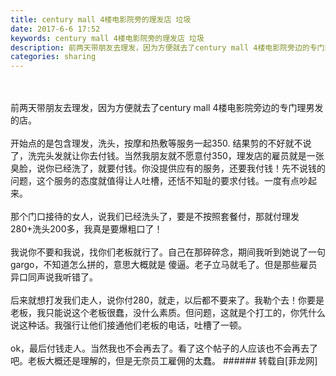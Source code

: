 ```yaml
---
title: century mall 4楼电影院旁的理发店 垃圾
date: 2017-6-6 17:52
keywords: century mall 4楼电影院旁的理发店 垃圾
description: 前两天带朋友去理发，因为方便就去了century mall 4楼电影院旁边的专门理男发的店。开始点的是包含理发，洗头，按摩和热敷等服务一起350. 结果剪的不好就不说了，洗完头发就让你去付钱。当然我朋友就不愿意付350，理发店的雇员就是一张臭脸，说你已经洗了，就要付钱。你没提供应有的服务，还要我付钱！先不说钱的问题，这个服务的态度就值得让人吐槽，还恬不知耻的要求付钱。一度有点吵起来。那个门口接待的女人，说我们已经洗头了，要是不按照套餐付，那就付理发280+洗头200多，我真是要爆粗口了！我说你不要和我说，找你们老板就行了。自己在那碎碎念，期间我听到她说了一句 gargo，不知道怎么拼的，意思大概就是 傻逼。老子立马就毛了。但是那些雇员异口同声说我听错了。后来就想打发我们走人，说你付280，就走，以后都不要来了。我勒个去！你要是老板，我只能说这个老板很蠢，没什么素质。但问题，这就是个打工的，你凭什么说这种话。我强行让他们接通他们老板的电话，吐槽了一顿。ok，最后付钱走人。当然我也不会再去了。看了这个帖子的人应该也不会再去了吧。老板大概还是理解的，但是无奈员工雇佣的太蠢。
categories: sharing
---
```

<td class="t_f" id="postmessage_758843">

<br/>
<br/>
前两天带朋友去理发，因为方便就去了century mall 4楼电影院旁边的专门理男发的店。<br/>
<br/>
开始点的是包含理发，洗头，按摩和热敷等服务一起350. 结果剪的不好就不说了，洗完头发就让你去付钱。当然我朋友就不愿意付350，理发店的雇员就是一张臭脸，说你已经洗了，就要付钱。你没提供应有的服务，还要我付钱！先不说钱的问题，这个服务的态度就值得让人吐槽，还恬不知耻的要求付钱。一度有点吵起来。<br/>
<br/>
那个门口接待的女人，说我们已经洗头了，要是不按照套餐付，那就付理发280+洗头200多，我真是要爆粗口了！<br/>
<br/>
我说你不要和我说，找你们老板就行了。自己在那碎碎念，期间我听到她说了一句 gargo，不知道怎么拼的，意思大概就是 傻逼。老子立马就毛了。但是那些雇员异口同声说我听错了。<br/>
<br/>
后来就想打发我们走人，说你付280，就走，以后都不要来了。我勒个去！你要是老板，我只能说这个老板很蠢，没什么素质。但问题，这就是个打工的，你凭什么说这种话。我强行让他们接通他们老板的电话，吐槽了一顿。<br/>
<br/>
ok，最后付钱走人。当然我也不会再去了。看了这个帖子的人应该也不会再去了吧。老板大概还是理解的，但是无奈员工雇佣的太蠢。</td>
###### 转载自[菲龙网]